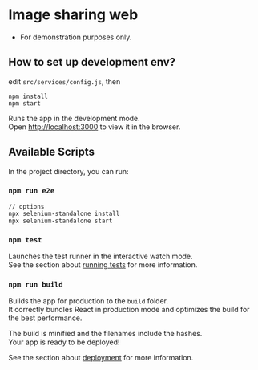# Image sharing web

- For demonstration purposes only.

## How to set up development env?

edit `src/services/config.js`, then

```
npm install
npm start
```

Runs the app in the development mode.<br />
Open [http://localhost:3000](http://localhost:3000) to view it in the browser.

## Available Scripts

In the project directory, you can run:

### `npm run e2e`

```
// options
npx selenium-standalone install
npx selenium-standalone start
```

### `npm test`

Launches the test runner in the interactive watch mode.<br />
See the section about [running tests](https://facebook.github.io/create-react-app/docs/running-tests) for more information.

### `npm run build`

Builds the app for production to the `build` folder.<br />
It correctly bundles React in production mode and optimizes the build for the best performance.

The build is minified and the filenames include the hashes.<br />
Your app is ready to be deployed!

See the section about [deployment](https://facebook.github.io/create-react-app/docs/deployment) for more information.
